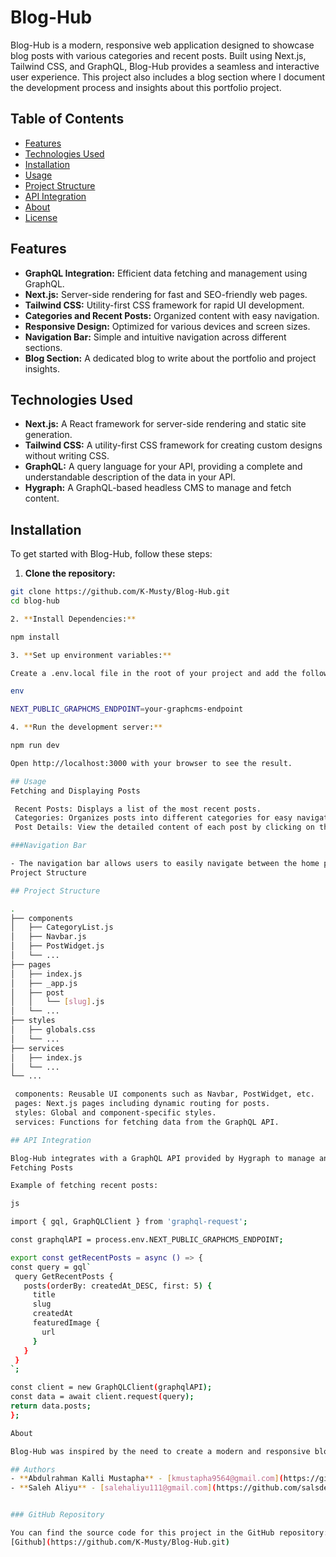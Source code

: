 # Blog-Hub

Blog-Hub is a modern, responsive web application designed to showcase blog posts with various categories and recent posts. Built using Next.js, Tailwind CSS, and GraphQL, Blog-Hub provides a seamless and interactive user experience. This project also includes a blog section where I document the development process and insights about this portfolio project.

## Table of Contents

- [Features](#features)
- [Technologies Used](#technologies-used)
- [Installation](#installation)
- [Usage](#usage)
- [Project Structure](#project-structure)
- [API Integration](#api-integration)
- [About](#about)
- [License](#license)

## Features

- **GraphQL Integration:** Efficient data fetching and management using GraphQL.
- **Next.js:** Server-side rendering for fast and SEO-friendly web pages.
- **Tailwind CSS:** Utility-first CSS framework for rapid UI development.
- **Categories and Recent Posts:** Organized content with easy navigation.
- **Responsive Design:** Optimized for various devices and screen sizes.
- **Navigation Bar:** Simple and intuitive navigation across different sections.
- **Blog Section:** A dedicated blog to write about the portfolio and project insights.

## Technologies Used

- **Next.js:** A React framework for server-side rendering and static site generation.
- **Tailwind CSS:** A utility-first CSS framework for creating custom designs without writing CSS.
- **GraphQL:** A query language for your API, providing a complete and understandable description of the data in your API.
- **Hygraph:** A GraphQL-based headless CMS to manage and fetch content.

## Installation

To get started with Blog-Hub, follow these steps:

1.  **Clone the repository:**

   ```sh
   git clone https://github.com/K-Musty/Blog-Hub.git
   cd blog-hub
   
2. **Install Dependencies:**

   npm install

3. **Set up environment variables:**

   Create a .env.local file in the root of your project and add the following:

   env

   NEXT_PUBLIC_GRAPHCMS_ENDPOINT=your-graphcms-endpoint

4. **Run the development server:**

   npm run dev

   Open http://localhost:3000 with your browser to see the result.

## Usage
Fetching and Displaying Posts

    Recent Posts: Displays a list of the most recent posts.
    Categories: Organizes posts into different categories for easy navigation.
    Post Details: View the detailed content of each post by clicking on the post title.

###Navigation Bar

- The navigation bar allows users to easily navigate between the home page, categories, and the blog section.
Project Structure

## Project Structure

.
├── components
│   ├── CategoryList.js
│   ├── Navbar.js
│   ├── PostWidget.js
│   └── ...
├── pages
│   ├── index.js
│   ├── _app.js
│   ├── post
│   │   └── [slug].js
│   └── ...
├── styles
│   ├── globals.css
│   └── ...
├── services
│   ├── index.js
│   └── ...
└── ...

    components: Reusable UI components such as Navbar, PostWidget, etc.
    pages: Next.js pages including dynamic routing for posts.
    styles: Global and component-specific styles.
    services: Functions for fetching data from the GraphQL API.

## API Integration

Blog-Hub integrates with a GraphQL API provided by Hygraph to manage and fetch content.
Fetching Posts

Example of fetching recent posts:

js

import { gql, GraphQLClient } from 'graphql-request';

const graphqlAPI = process.env.NEXT_PUBLIC_GRAPHCMS_ENDPOINT;

export const getRecentPosts = async () => {
  const query = gql`
    query GetRecentPosts {
      posts(orderBy: createdAt_DESC, first: 5) {
        title
        slug
        createdAt
        featuredImage {
          url
        }
      }
    }
  `;

  const client = new GraphQLClient(graphqlAPI);
  const data = await client.request(query);
  return data.posts;
};

About

Blog-Hub was inspired by the need to create a modern and responsive blog platform that leverages the power of GraphQL, Next.js, and Tailwind CSS. This project was developed as a portfolio project for Alx School.

## Authors
- **Abdulrahman Kalli Mustapha** - [kmustapha9564@gmail.com](https://github.com/K-Musty) ~ [LinkedIn](https://www.linkedin.com/in/abdulrahmankallimustapha/) ~ [@KMusty_](https://twitter.com/KMusty_):
- **Saleh Aliyu** - [salehaliyu111@gmail.com](https://github.com/salsdev) ~  [LinkedIn](https://www.linkedin.com/in/saleh-aliyu/) ~  [@salehh_aliy](https://twitter.com/salehh_aliy):


### GitHub Repository

You can find the source code for this project in the GitHub repository:
[Github](https://github.com/K-Musty/Blog-Hub.git)
